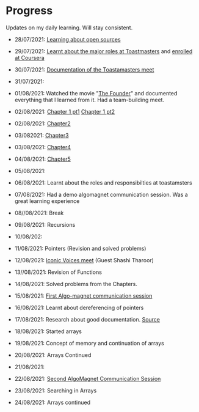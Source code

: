 # Progress
Updates on my daily learning.
Will stay consistent.

- 28/07/2021: [Learning about open sources](https://github.com/Anjura/OpenSources)

- 29/07/2021: [Learnt about the major roles at Toastmasters](https://franticallyspeaking.com/toastmasters-executive-committee-roles-and-responsibilities/) and [enrolled at Coursera](https://www.coursera.org/learn/learning-how-to-learn?)

- 30/07/2021: [Documentation of the Toastamasters meet](https://github.com/Anjura/ToastmastersMeet)

- 31/07/2021:

- 01/08/2021: Watched the movie "[The Founder](https://www.youtube.com/watch?v=7zfRjW06tAA&t=1641s)" and documented everything that I learned from it. Had a team-building meet. 

- 02/08/2021: [Chapter 1 pt1](https://github.com/cleanhand/phase-1-Anjura/blob/main/Let%20Us%20C/Chapter1pt1.md) 
              [Chapter 1 pt2](https://github.com/cleanhand/phase-1-Anjura/blob/main/Let%20Us%20C/Chapter1pt2.md)   
            
- 02/08/2021: [Chapter2](https://github.com/cleanhand/phase-1-Anjura/blob/main/Let%20Us%20C/Chapter2.md)

- 03/082021:  [Chapter3](https://github.com/cleanhand/phase-1-Anjura/blob/main/Let%20Us%20C/Chapter3.md)

- 03/08/2021: [Chapter4](https://github.com/cleanhand/phase-1-Anjura/blob/main/Let%20Us%20C/Chapter4.md)

- 04/08/2021: [Chapter5](https://github.com/cleanhand/phase-1-Anjura/blob/main/Let%20Us%20C/Chapter5.md)

- 05/08/2021: 

- 06/08/2021: Learnt about the roles and responsibilties at toastamsters

- 07/08/2021: Had a demo algomagnet communication session. Was a great learning experience

- 08//08/2021: Break

- 09/08/2021: Recursions

- 10/08/202: 

- 11/08/2021: Pointers (Revision and solved problems)

- 12/08/2021: [Iconic Voices meet](https://github.com/cleanhand/phase-1-Anjura/blob/main/Iconic%20voices%20meet.md) (Guest Shashi Tharoor)

- 13//08/2021: Revision of Functions

- 14/08/2021: Solved problems from the Chapters.

- 15/08/2021: [First Algo-magnet communication session](https://github.com/cleanhand/phase-1-Anjura/blob/main/AlgoMagnet%20Communication%20sessions/First%20Session.md)

- 16/08/2021: Learnt about dereferencing of pointers

- 17/08/2021: Research about good documentation. [Source](https://www.oreilly.com/content/the-eight-rules-of-good-documentation/)

- 18/08/2021: Started arrays

- 19/08/2021: Concept of memory and continuation of arrays

- 20/08/2021: Arrays Continued

- 21/08/2021: 

- 22/08/2021: [Second AlgoMagnet Communication Session](https://github.com/cleanhand/phase-1-Anjura/blob/main/AlgoMagnet%20Communication%20sessions/Second%20Session.md)

- 23/08/2021: Searching in Arrays

 - 24/08/2021: Arrays continued
